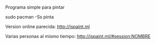 Programa simple para pintar

sudo pacman -Ss pinta


Version online parecida:
http://jspaint.ml

Varias personas al mismo tiempo:
http://jspaint.ml/#session:NOMBRE
